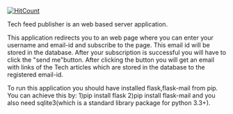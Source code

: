 [![HitCount](http://hits.dwyl.io/teamtact/https://github.com/teamtact/tech-feed-publisher-socket.svg)](http://hits.dwyl.io/teamtact/https://github.com/teamtact/tech-feed-publisher-socket)

Tech feed publisher is an web based server application.

This application redirects you to an web page where you can enter your username and email-id and subscribe to the page.
This email id will be stored in the database.
After your subscription is successful you will have to click the "send me"button.
After clicking the button you will get an email with links of the Tech articles which are stored in the database to the registered email-id. 

To run this application you should have installed flask,flask-mail from pip.
You can achieve this by:
        1)pip install flask
        2)pip install flask-mail
and you also need sqlite3(which is a standard library package for python 3.3+).
   
